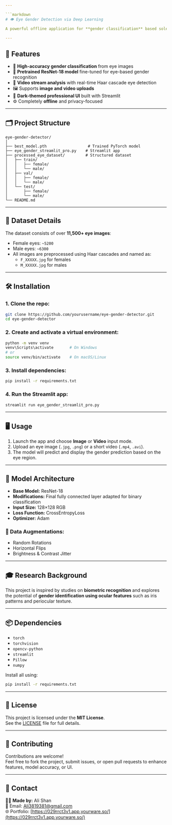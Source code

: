 ```yaml
---

```markdown
# 👁️ Eye Gender Detection via Deep Learning

A powerful offline application for **gender classification** based solely on **eye patterns** from images and videos. Leveraging the capabilities of deep learning, PyTorch, and Streamlit, this system can predict whether an eye belongs to a male or female.

---
```


## 🚀 Features

- 🎯 **High-accuracy gender classification** from eye images  
- 🧠 **Pretrained ResNet-18 model** fine-tuned for eye-based gender recognition  
- 🎥 **Video stream analysis** with real-time Haar cascade eye detection  
- 🖼️ Supports **image and video uploads**  
- 🧩 **Dark-themed professional UI** built with Streamlit  
- ⚙️ Completely **offline** and privacy-focused  

---

## 🗂️ Project Structure

```
eye-gender-detector/
│
├── best_model.pth                  # Trained PyTorch model
├── eye_gender_streamlit_pro.py    # Streamlit app
├── processed_eye_dataset/         # Structured dataset
│   ├── train/
│   │   ├── female/
│   │   └── male/
│   ├── val/
│   │   ├── female/
│   │   └── male/
│   └── test/
│       ├── female/
│       └── male/
└── README.md
```

---

## 🧪 Dataset Details

The dataset consists of over **11,500+ eye images**:
- Female eyes: `~5200`
- Male eyes: `~6300`
- All images are preprocessed using Haar cascades and named as:
  - `F_XXXXX.jpg` for females
  - `M_XXXXX.jpg` for males

---

## 🛠️ Installation

### 1. Clone the repo:
```bash
git clone https://github.com/yourusername/eye-gender-detector.git
cd eye-gender-detector
```

### 2. Create and activate a virtual environment:
```bash
python -m venv venv
venv\Scripts\activate       # On Windows
# or
source venv/bin/activate    # On macOS/Linux
```

### 3. Install dependencies:
```bash
pip install -r requirements.txt
```

### 4. Run the Streamlit app:
```bash
streamlit run eye_gender_streamlit_pro.py
```

---

## 🖥️ Usage

1. Launch the app and choose **Image** or **Video** input mode.  
2. Upload an eye image (`.jpg`, `.png`) or a short video (`.mp4`, `.avi`).  
3. The model will predict and display the gender prediction based on the eye region.  

---

## 🧠 Model Architecture

- **Base Model:** ResNet-18  
- **Modifications:** Final fully connected layer adapted for binary classification  
- **Input Size:** 128×128 RGB  
- **Loss Function:** CrossEntropyLoss  
- **Optimizer:** Adam  

### 🔁 Data Augmentations:
- Random Rotations  
- Horizontal Flips  
- Brightness & Contrast Jitter  

---

## 🎓 Research Background

This project is inspired by studies on **biometric recognition** and explores the potential of **gender identification using ocular features** such as iris patterns and periocular texture.  

---

## 📦 Dependencies

- `torch`  
- `torchvision`  
- `opencv-python`  
- `streamlit`  
- `Pillow`  
- `numpy`  

Install all using:

```bash
pip install -r requirements.txt
```

---

## 📄 License

This project is licensed under the **MIT License**.  
See the [LICENSE](LICENSE) file for full details.

---

## 🤝 Contributing

Contributions are welcome!  
Feel free to fork the project, submit issues, or open pull requests to enhance features, model accuracy, or UI.

---

## 🔗 Contact

👨‍💻 **Made by:** Ali Shan  
📧 Email: [Ali3819381@gmail.com](mailto:Ali3819381@gmail.com)  
🌐 Portfolio: [https://029rrct3v1.app.yourware.so/](https://029rrct3v1.app.yourware.so/)
```
